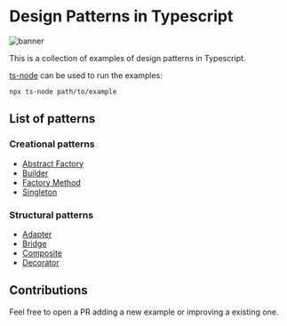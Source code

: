 # Design Patterns in Typescript

![banner](https://user-images.githubusercontent.com/89982193/204087879-8ccf79fd-6047-4dbb-a18a-06e0f4663e2a.png)

This is a collection of examples of design patterns in Typescript.

[ts-node](https://www.npmjs.com/package/ts-node) can be used to run the examples:

`npx ts-node path/to/example`

## List of patterns

### Creational patterns

- [Abstract Factory](https://github.com/josemiguel-alvarez/design-patterns-typescript/blob/main/creational-patterns/abstract-factory)
- [Builder](https://github.com/josemiguel-alvarez/design-patterns-typescript/blob/main/creational-patterns/builder)
- [Factory Method](https://github.com/josemiguel-alvarez/design-patterns-typescript/blob/main/creational-patterns/factory-method)
- [Singleton](https://github.com/josemiguel-alvarez/design-patterns-typescript/blob/main/creational-patterns/singleton)

### Structural patterns

- [Adapter](https://github.com/josemiguel-alvarez/design-patterns-typescript/blob/main/structural-paterns/adapter)
- [Bridge](https://github.com/josemiguel-alvarez/design-patterns-typescript/blob/main/structural-paterns/bridge)
- [Composite](https://github.com/josemiguel-alvarez/design-patterns-typescript/blob/main/structural-paterns/composite)
- [Decorator](https://github.com/josemiguel-alvarez/design-patterns-typescript/tree/main/structural-paterns/decorator)

## Contributions

Feel free to open a PR adding a new example or improving a existing one.
